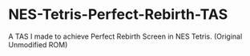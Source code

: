 # NES-Tetris-Perfect-Rebirth-TAS
A TAS I made to achieve Perfect Rebirth Screen in NES Tetris. (Original Unmodified ROM)
